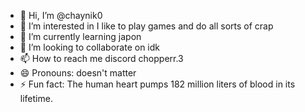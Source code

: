 - 👋 Hi, I’m @chaynik0
- 👀 I’m interested in I like to play games and do all sorts of crap
- 🌱 I’m currently learning japon
- 💞️ I’m looking to collaborate on idk
- 📫 How to reach me discord chopperr.3
- 😄 Pronouns: doesn't matter
- ⚡ Fun fact: The human heart pumps 182 million liters of blood in its lifetime.

<!---
chaynik0/chaynik0 is a ✨ special ✨ repository because its `README.md` (this file) appears on your GitHub profile.
You can click the Preview link to take a look at your changes.
--->
